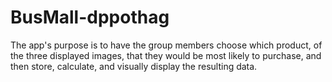 # BusMall-dppothag
The app's purpose is to have the group members choose which product, of the three displayed images, that they would be most likely to purchase, and then store, calculate, and visually display the resulting data.
